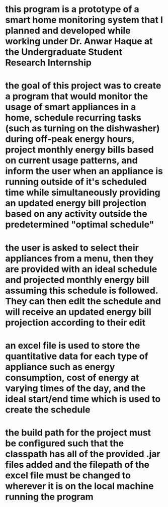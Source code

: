 # this program is a prototype of a smart home monitoring system that I planned and developed while working under Dr. Anwar Haque at the Undergraduate Student Research Internship 

# the goal of this project was to create a program that would monitor the usage of smart appliances in a home, schedule recurring tasks (such as turning on the dishwasher) during off-peak energy hours, project monthly energy bills based on current usage patterns, and inform the user when an appliance is running outside of it's scheduled time while simultaneously providing an updated energy bill projection based on any activity outside the predetermined "optimal schedule"

# the user is asked to select their appliances from a menu, then they are provided with an ideal schedule and projected monthly energy bill assuming this schedule is followed. They can then edit the schedule and will receive an updated energy bill projection according to their edit

# an excel file is used to store the quantitative data for each type of appliance such as energy consumption, cost of energy at varying times of the day, and the ideal start/end time which is used to create the schedule

# the build path for the project must be configured such that the classpath has all of the provided .jar files added and the filepath of the excel file must be changed to wherever it is on the local machine running the program
